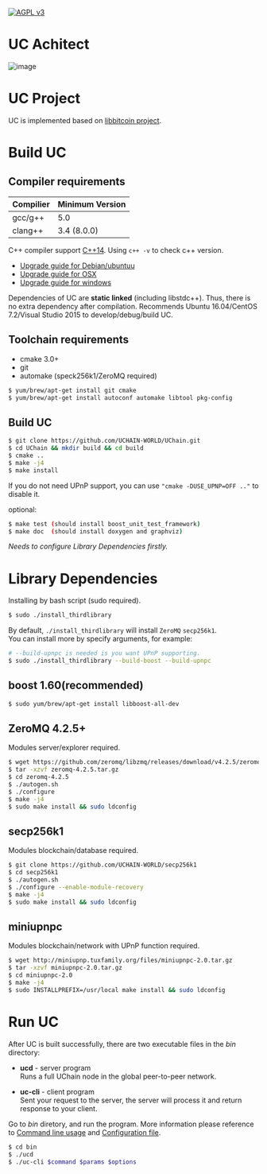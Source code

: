 [![AGPL v3](https://img.shields.io/badge/license-AGPL%20v3-brightgreen.svg)](./LICENSE)
# UC Achitect
![image](https://raw.githubusercontent.com/wiki/yangguanglu/pics/uchainachitect.jpeg)
# UC Project
UC is implemented based on [libbitcoin project](https://github.com/libbitcoin).


# Build UC

## Compiler requirements
| Compilier | Minimum Version |  
| ---------| ---------------- | 
| gcc/g++ |   5.0             |  
| clang++ |   3.4 (8.0.0)     |  

C++ compiler support [C++14](http://en.cppreference.com/w/cpp/compiler_support). 
Using `c++ -v` to check c++ version.
- [Upgrade guide for Debian/ubuntuu](https://github.com/libbitcoin/libbitcoin#debianubuntu)
- [Upgrade guide for OSX](https://github.com/libbitcoin/libbitcoin#macintosh)
- [Upgrade guide for windows](https://github.com/libbitcoin/libbitcoin#windows)

Dependencies of UC are **static linked** (including libstdc++). 
Thus, there is no extra dependency after compilation.
Recommends Ubuntu 16.04/CentOS 7.2/Visual Studio 2015 to develop/debug/build UC.

## Toolchain requirements
- cmake 3.0+
- git
- automake (speck256k1/ZeroMQ required)

```bash
$ yum/brew/apt-get install git cmake
$ yum/brew/apt-get install autoconf automake libtool pkg-config
```

## Build UC
```bash
$ git clone https://github.com/UCHAIN-WORLD/UChain.git
$ cd UChain && mkdir build && cd build
$ cmake ..
$ make -j4
$ make install
```
If you do not need UPnP support, you can use `"cmake -DUSE_UPNP=OFF .."` to disable it.

optional:
```bash
$ make test (should install boost_unit_test_framework)
$ make doc  (should install doxygen and graphviz)
```
*Needs to configure Library Dependencies firstly.*

# Library Dependencies

Installing by bash script (sudo required).
```bash
$ sudo ./install_thirdlibrary
```
By default, `./install_thirdlibrary` will install `ZeroMQ` `secp256k1`.  
You can install more by specify arguments, for example:
```bash
# --build-upnpc is needed is you want UPnP supporting.
$ sudo ./install_thirdlibrary --build-boost --build-upnpc
```

## boost 1.60(recommended)
```bash
$ sudo yum/brew/apt-get install libboost-all-dev
```

## ZeroMQ 4.2.5+
Modules server/explorer required.

```bash
$ wget https://github.com/zeromq/libzmq/releases/download/v4.2.5/zeromq-4.2.5.tar.gz
$ tar -xzvf zeromq-4.2.5.tar.gz
$ cd zeromq-4.2.5
$ ./autogen.sh
$ ./configure
$ make -j4
$ sudo make install && sudo ldconfig
```

## secp256k1 
Modules blockchain/database required.

```bash
$ git clone https://github.com/UCHAIN-WORLD/secp256k1
$ cd secp256k1
$ ./autogen.sh
$ ./configure --enable-module-recovery
$ make -j4
$ sudo make install && sudo ldconfig
```

## miniupnpc
Modules blockchain/network with UPnP function required.

```bash
$ wget http://miniupnp.tuxfamily.org/files/miniupnpc-2.0.tar.gz
$ tar -xzvf miniupnpc-2.0.tar.gz
$ cd miniupnpc-2.0
$ make -j4
$ sudo INSTALLPREFIX=/usr/local make install && sudo ldconfig
```

# Run UC
After UC is built successfully, there are two executable files in the _bin_ directory:

 - **ucd** - server program  
   Runs a full UChain node in the global peer-to-peer network.

 - **uc-cli** - client program  
   Sent your request to the server, the server will process it and return response to your client.

Go to _bin_ diretory, and run the program.
More information please reference to [Command line usage]( https://github.com/UCHAIN-WORLD/uchain-fullnode/wiki/commands) and [Configuration file](https://github.com/UCHAIN-WORLD/uchain-fullnode/wiki/config-file.md).
```bash
$ cd bin
$ ./ucd
$ ./uc-cli $command $params $options
```
